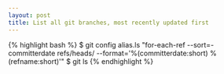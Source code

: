 ```yaml
---
layout: post
title: List all git branches, most recently updated first
---
```


{% highlight bash %}
$ git config alias.ls "for-each-ref --sort=-committerdate refs/heads/ --format='%(committerdate:short) %(refname:short)'"
$ git ls
{% endhighlight %}
